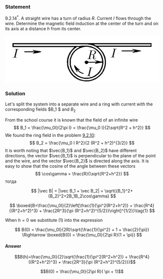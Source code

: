 ###  Statement 

$9.2.14^*.$ A straight wire has a turn of radius $R$. Current $I$ flows through the wire. Determine the magnetic field induction at the center of the turn and on its axis at a distance $h$ from its center. 

![ For problem $9.2.14^*$ |543x166, 39%](../../img/9.2.14/statement.png)

### Solution

Let's split the system into a separate wire and a ring with current with the corresponding fields $B_1 $ and $B_2$

From the school course it is known that the field of an infinite wire $$ B_1 = \frac{\mu_0I}{2\pi l} = \frac{\mu_0 I}{2\sqrt{R^2 + h^2}} $$ We found the ring field in the problem [9.2.10](../9.2.10): $$ B_2 = \frac{\mu_0 I R^2}{2 (R^2 + h^2)^{3/2}} $$ It is worth noting that $\vec{B_1}$ and $\vec{B_2}$ have different directions, the vector $\vec{B_1}$ is perpendicular to the plane of the point and the wire, and the vector $\vec{B_2}$ is directed along the axis. It is easy to show that the cosine of the angle between these vectors $$ \cos\gamma = \frac{R}{\sqrt{R^2+h^2}} $$ тогда 

$$ |\vec B| = |\vec B_1 + \vec B_2| = \sqrt{{B_1}^2+{B_2}^2+2B_1B_2\cos\gamma} $$ 

$$ \boxed{B=\frac{\mu_0I}{2}\left[\frac{1}{\pi^2(R^2+h^2)} + \frac{R^4}{(R^2+h^2)^3} + \frac{2R^3}{\pi (R^2+h^2)^{5/2}}\right]^{1/2}}\tag{1} $$ 

When $h = 0$ we substitute $(1)$ into the expression 

$$ B(0) = \frac{\mu_0I}{2R}\sqrt{\frac{1}{\pi^2} + 1 + \frac{2}{\pi}} \Rightarrow \boxed{B(0) = \frac{\mu_0I}{2\pi R}(1 + \pi)} $$ 

#### Answer

$$B(h)=\frac{\mu_0I}{2}\sqrt{\frac{1}{\pi^2(R^2+h^2)} + \frac{R^4}{(R^2+h^2)^3} + \frac{2R^3}{\pi (R^2+h^2)^{5/2}}}$$ 

$$B(0) = \frac{\mu_0I}{2\pi R}( \pi + 1)$$ 

